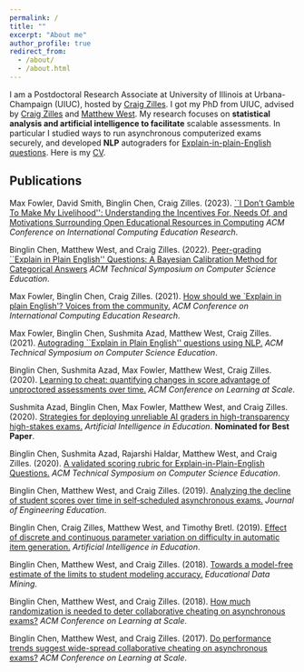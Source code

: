 ```yaml
---
permalink: /
title: ""
excerpt: "About me"
author_profile: true
redirect_from: 
  - /about/
  - /about.html
---
```


I am a Postdoctoral Research Associate at University of Illinois at Urbana-Champaign (UIUC), hosted by [Craig Zilles](https://zilles.cs.illinois.edu/). I got my PhD from UIUC, advised by [Craig Zilles](https://zilles.cs.illinois.edu/) and [Matthew West](https://lagrange.mechse.illinois.edu/). My research focuses on <b>statistical analysis and artificial intelligence to facilitate</b> scalable assessments. In particular I studied ways to run asynchronous computerized exams securely, and developed <b>NLP</b> autograders for [Explain-in-plain-English questions](https://chen386.github.io/files/paper_sigcse_2021.pdf). Here is my [CV](https://chen386.github.io/files/cv.pdf).

Publications
------

Max Fowler, David Smith, Binglin Chen, Craig Zilles. (2023). [``I Don’t Gamble To Make My Livelihood'': Understanding the Incentives For, Needs Of, and Motivations Surrounding Open Educational Resources in Computing](https://chen386.github.io/files/paper_icer_2023.pdf) <i>ACM Conference on International Computing Education Research</i>.

Binglin Chen, Matthew West, and Craig Zilles. (2022). [Peer-grading ``Explain in Plain English'' Questions: A Bayesian Calibration Method for Categorical Answers](https://chen386.github.io/files/paper_sigcse_2022.pdf) <i>ACM Technical Symposium on Computer Science Education</i>.

Max Fowler, Binglin Chen, Craig Zilles. (2021). [How should we `Explain in plain English'? Voices from the community.](https://chen386.github.io/files/paper_icer_2021.pdf) <i>ACM Conference on International Computing Education Research</i>.

Max Fowler, Binglin Chen, Sushmita Azad, Matthew West, Craig Zilles. (2021). [Autograding ``Explain in Plain English'' questions using NLP.](https://chen386.github.io/files/paper_sigcse_2021.pdf) <i>ACM Technical Symposium on Computer Science Education</i>.

Binglin Chen, Sushmita Azad, Max Fowler, Matthew West, Craig Zilles. (2020). [Learning to cheat: quantifying changes in score advantage of unproctored assessments over time.](https://chen386.github.io/files/paper_las_2020.pdf) <i>ACM Conference on Learning at Scale</i>.

Sushmita Azad, Binglin Chen, Max Fowler, Matthew West, and Craig Zilles. (2020). [Strategies for deploying unreliable AI graders in high-transparency high-stakes exams.](https://chen386.github.io/files/paper_aied_2020.pdf) <i>Artificial Intelligence in Education</i>. <b>Nominated for Best Paper</b>.

Binglin Chen, Sushmita Azad, Rajarshi Haldar, Matthew West, and Craig Zilles. (2020). [A validated scoring rubric for Explain-in-Plain-English Questions.](https://chen386.github.io/files/paper_sigcse_2020.pdf) <i>ACM Technical Symposium on Computer Science Education</i>.

Binglin Chen, Matthew West, and Craig Zilles. (2019). [Analyzing the decline of student scores over time in self‐scheduled asynchronous exams.](https://chen386.github.io/files/paper_jee_2019.pdf) <i>Journal of Engineering Education</i>.

Binglin Chen, Craig Zilles, Matthew West, and Timothy Bretl. (2019). [Effect of discrete and continuous parameter variation on difficulty in automatic item generation.](https://chen386.github.io/files/paper_aied_2019.pdf) <i>Artificial Intelligence in Education</i>.

Binglin Chen, Matthew West, and Craig Zilles. (2018). [Towards a model-free estimate of the limits to student modeling accuracy.](https://chen386.github.io/files/paper_edm_2018.pdf) <i>Educational Data Mining</i>.

Binglin Chen, Matthew West, and Craig Zilles. (2018). [How much randomization is needed to deter collaborative cheating on asynchronous exams?](https://chen386.github.io/files/paper_las_2018.pdf) <i>ACM Conference on Learning at Scale</i>.

Binglin Chen, Matthew West, and Craig Zilles. (2017). [Do performance trends suggest wide-spread collaborative cheating on asynchronous exams?](https://chen386.github.io/files/paper_las_2017.pdf) <i>ACM Conference on Learning at Scale</i>.